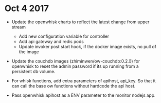 # Oct 4 2017

- Update the openwhisk charts to reflect the latest change from upper stream
  - Add new configuration variable for controller
  - Add api gateway and redis pods
  - Update invoker post start hook, if the docker image exists, no pull of the image

- Update the couchdb images (zhiminwen/ow-couchdb:0.2.0) for openwhisk to reset the admin password if its up running from a persistent db volume.

- For whisk functions, add extra parameters of apihost, api_key. So that it can call the base ow functions without hardcode the api host.

- Pass openwhisk apihost as a ENV parameter to the monitor nodejs app.






